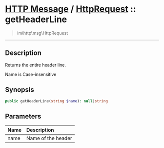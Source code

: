 # [HTTP Message](http.md) / [HttpRequest](http-HttpRequest.md) :: getHeaderLine
 > im\http\msg\HttpRequest
____

## Description
Returns the entire header line.

Name is Case-insensitive

## Synopsis
```php
public getHeaderLine(string $name): null|string
```

## Parameters
| Name | Description |
| :--- | :---------- |
| name | Name of the header |
